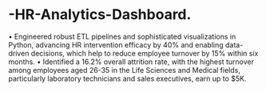 # -HR-Analytics-Dashboard.
• Engineered robust ETL pipelines and sophisticated visualizations in Python, advancing HR intervention efficacy by 40% and enabling data-driven decisions, which help to reduce employee turnover by 15% within six months.
• Identified a 16.2% overall attrition rate, with the highest turnover among employees aged 26-35 in the Life Sciences and Medical fields, particularly laboratory technicians and sales executives, earn up to $5K.
